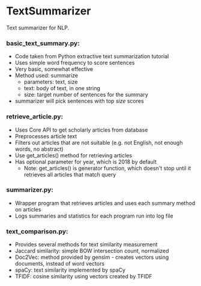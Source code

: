 # TextSummarizer
Text summarizer for NLP.

### basic_text_summary.py:
* Code taken from Python extractive text summarization tutorial
* Uses simple word frequency to score sentences
* Very basic, somewhat effective
* Method used: summarize
  * parameters: text, size
  * text: body of text, in one string
  * size: target number of sentences for the summary
* summarizer will pick sentences with top *size* scores

### retrieve_article.py:
* Uses Core API to get scholarly articles from database
* Preprocesses article text
* Filters out articles that are not suitable (e.g. not English, not enough words, no abstract)
* Use get_articles() method for retrieving articles
* Has optional parameter for year, which is 2018 by default
  * Note: get_articles() is generator function, which doesn't stop until it retrieves all articles that match query

### summarizer.py:
* Wrapper program that retrieves articles and uses each summary method on articles
* Logs summaries and statistics for each program run into log file

### text_comparison.py:
* Provides several methods for text similarity measurement
* Jaccard similarity: simple BOW intersection count, normalized
* Doc2Vec: method provided by gensim - creates vectors using documents, instead of word vectors
* spaCy: text similarity implemented by spaCy
* TFIDF: cosine similarity using vectors created by TFIDF

    
